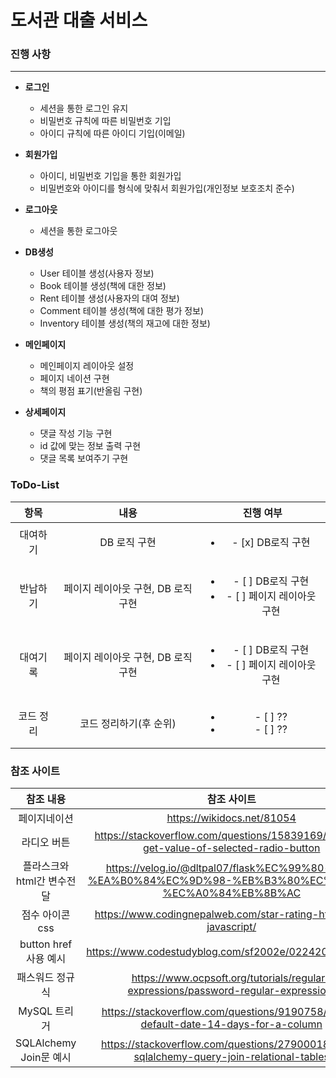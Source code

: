 # 도서관 대출 서비스


### 진행 사항

---
- **로그인**
    - 세션을 통한 로그인 유지
    - 비밀번호 규칙에 따른 비밀번호 기입
    - 아이디 규칙에 따른 아이디 기입(이메일)<br/>
    
- **회원가입**
    - 아이디, 비밀번호 기입을 통한 회원가입
    - 비밀번호와 아이디를 형식에 맞춰서 회원가입(개인정보 보호조치 준수)<br/>

- **로그아웃**
    - 세션을 통한 로그아웃<br/>

- **DB생성**
    - User 테이블 생성(사용자 정보)
    - Book 테이블 생성(책에 대한 정보)
    - Rent 테이블 생성(사용자의 대여 정보)
    - Comment 테이블 생성(책에 대한 평가 정보)
    - Inventory 테이블 생성(책의 재고에 대한 정보)<br/>

- **메인페이지**
    - 메인페이지 레이아웃 설정
    - 페이지 네이션 구현
    - 책의 평점 표기(반올림 구현)<br/>

- **상세페이지**
    - 댓글 작성 기능 구현
    - id 값에 맞는 정보 출력 구현
    - 댓글 목록 보여주기 구현<br/>


### ToDo-List
| 항목                    |내용                                | 진행 여부                                                               |
|:-----------------------:|:----------------------------------:|:-----------------------------------------------------------------------:|
|대여하기                 | DB 로직 구현                       | <ul><li> - [x] DB로직 구현</li>                                    </ul>|
|반납하기                 | 페이지 레이아웃 구현, DB 로직 구현 | <ul><li> - [ ] DB로직 구현</li><li> - [ ] 페이지 레이아웃 구현</li></ul>|
|대여기록                 | 페이지 레이아웃 구현, DB 로직 구현 | <ul><li> - [ ] DB로직 구현</li><li> - [ ] 페이지 레이아웃 구현</li></ul>|
|코드 정리                | 코드 정리하기(후 순위)             | <ul><li> - [ ]  ??</li><li> - [ ] ?? </li></ul>                         |


### 참조 사이트
|참조 내용                |참조 사이트                                                                                            |
|:-----------------------:|:-----------------------------------------------------------------------------------------------------:|
|페이지네이션             |https://wikidocs.net/81054                                                                             |
|라디오 버튼              |https://stackoverflow.com/questions/15839169/how-to-get-value-of-selected-radio-button                 |
|플라스크와html간 변수전달|https://velog.io/@dltpal07/flask%EC%99%80-html-%EA%B0%84%EC%9D%98-%EB%B3%80%EC%88%98-%EC%A0%84%EB%8B%AC|
| 점수 아이콘 css         |https://www.codingnepalweb.com/star-rating-html-css-javascript/                                        |
| button href 사용 예시   |https://www.codestudyblog.com/sf2002e/0224200636.html                                                  |
| 패스워드 정규식         |https://www.ocpsoft.org/tutorials/regular-expressions/password-regular-expression/                     |
| MySQL 트리거            |https://stackoverflow.com/questions/9190758/mysql-default-date-14-days-for-a-column                    |
| SQLAlchemy Join문 예시  |https://stackoverflow.com/questions/27900018/flask-sqlalchemy-query-join-relational-tables             |